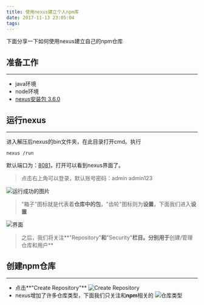 ```yaml
---
title: 使用nexus建立个人npm库
date: 2017-11-13 23:05:04
tags:
---
```

下面分享一下如何使用nexus建立自己的npm仓库
## 准备工作
------
- java环境
- node环境
- [nexus安装包 3.6.0](https://sonatype-download.global.ssl.fastly.net/nexus/3/nexus-3.6.0-02-win64.zip)

## 运行nexus
------
进入解压后nexus的bin文件夹，在此目录打开cmd。执行
```
nexus /run
```
默认端口为：[8081](http://localhost:8081/)，打开可以看到nexus界面了。
> 点击右上角可以登录，默认账号密码：admin  admin123

![运行成功的图片](http://owrfhrwdi.bkt.clouddn.com/W4UKA3OGE%5DNO%5D%60NBDQ5%60DVQ.png)
> "箱子"图标就是代表着**仓库中的包**，"齿轮"图标则为**设置**，下面我们进入**设置**

![界面](http://owrfhrwdi.bkt.clouddn.com/TIM%E5%9B%BE%E7%89%8720171114001115.png)
> 之后，我们将关注**"Repository"**和**"Security"**栏目。分别用于**创建/管理仓库和用户**

## 创建npm仓库
------
- 点击**"Create Repository"**
![Create Repository](http://owrfhrwdi.bkt.clouddn.com/TIM%E5%9B%BE%E7%89%8720171114001556.png)
- nexus增加了许多仓库类型，下面我们只关注和**npm**相关的
![仓库类型](http://owrfhrwdi.bkt.clouddn.com/TIM%E5%9B%BE%E7%89%8720171114001609.png)

